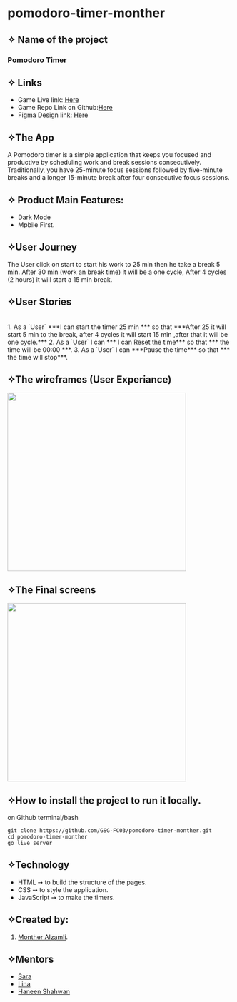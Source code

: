 # pomodoro-timer-monther
## ✧ Name of the project
### Pomodoro Timer ###

## ✧ Links
- Game Live link: [Here](https://gsg-fc03.github.io/pomodoro-timer-monther/)
- Game Repo Link on Github:[Here](https://github.com/GSG-FC03/pomodoro-timer-monther)
- Figma Design link: [Here](https://www.figma.com/file/wu1ai6kONhlPbErqCgjd5V/Untitled?node-id=0%3A1)

## ✧The App
A Pomodoro timer is a simple application that keeps you focused and productive by scheduling work and break sessions consecutively. Traditionally, you have 25-minute focus sessions followed by five-minute breaks and a longer 15-minute break after four consecutive focus sessions.

## ✧ Product Main Features:
* Dark Mode
* Mpbile First. 

## ✧User Journey
The User click on start to start his work to 25 min then he take a break 5 min.
After 30 min (work an break time) it will be a one cycle,
After 4 cycles (2 hours) it will start a 15 min break. 


## ✧User Stories
<br>
1. As a `User` ***I can start the timer 25 min *** so that ***After 25 it will  start 5 min to the break, after 4 cycles it will start 15 min ,after that it will be one cycle.***
2. As a `User` I can *** I can Reset the time*** so that *** the time will be 00:00 ***.
3. As a `User` I can ***Pause the time*** so that *** the time will stop***.
<br>

## ✧The wireframes (User Experiance)
<div style="display:inline">
<img width="400vw" height="auto" src="../assets/user.png">
</div>
<br>

## ✧The Final screens
<div style="display:inline">
<img width="400vw" height="auto" src="../assets/final-screen.png">
</div>


## ✧How to install the project to run it locally.
on Github terminal/bash

```shell
git clone https://github.com/GSG-FC03/pomodoro-timer-monther.git
cd pomodoro-timer-monther
go live server
```

## ✧Technology
- HTML ➙ to build the structure of the pages.
- CSS ➙ to style the application.
- JavaScript ➙ to make the timers.

## ✧Created by: 
1. [Monther Alzamli](https://github.com/MontherIsmail).

## ✧Mentors
- [Sara](https://github.com/sara219)
- [Lina](https://github.com/lina-jamal)
- [Haneen Shahwan](https://github.com/hshahwan)